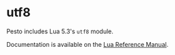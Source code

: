 # utf8

Pesto includes Lua 5.3's `utf8` module.

Documentation is available on the [Lua Reference Manual](https://www.lua.org/manual/5.3/manual.html#6.5).
